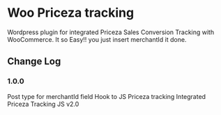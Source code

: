 # Woo Priceza tracking
Wordpress plugin for integrated Priceza Sales Conversion Tracking with WooCommerce.
It so Easy!!
you just insert merchantId it done.

## Change Log

### 1.0.0
Post type for merchantId field
Hook to JS Priceza tracking
Integrated Priceza Tracking JS v2.0
